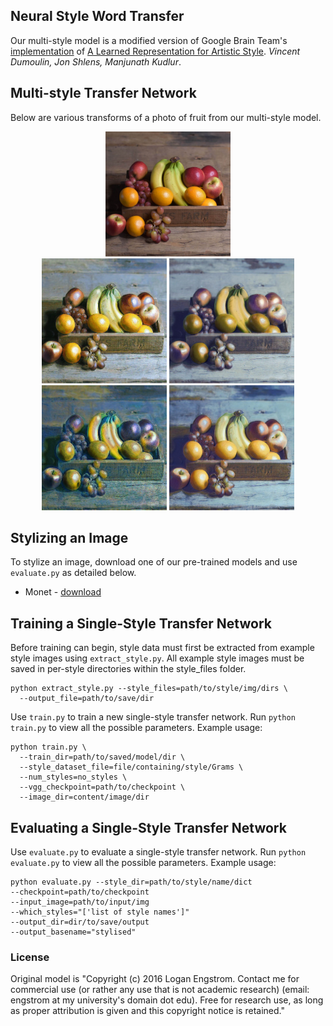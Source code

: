 ## Neural Style Word Transfer 

Our multi-style model is a modified version of Google Brain Team's [implementation](https://github.com/magenta/magenta/tree/main/magenta/models/image_stylization) of [A Learned Representation for Artistic Style](https://arxiv.org/abs/1610.07629). *Vincent Dumoulin, Jon Shlens, Manjunath Kudlur*.



## Multi-style Transfer Network
Below are various transforms of a photo of fruit from our multi-style model.

     
<div align='center'>
<img src = 'Examples/Content/fruit.jpg' height="200px">
</div>
     
<div align = 'center'>
<img src = 'Examples/Results/fruit-brightMonet.png' height = '200px'>
<img src = 'Examples/Results/fruit-ukiyo.png' height = '200px'>

<br>
<img src = 'Examples/Results/fruit-vanGogh.png' height = '200px'>
<img src = 'Examples/Results/fruit-dullMonet.png' height = '200px'>

</div>



## Stylizing an Image
To stylize an image, download one of our pre-trained models and use `evaluate.py` as detailed below.
* Monet - [download](https://drive.google.com/file/d/1kClOmTppb7SPR2Z9pwUkgAM2ogOUIiZI/view?usp=sharing)


## Training a Single-Style Transfer Network
Before training can begin, style data must first be extracted from example style images using `extract_style.py`. All example style images must be saved in per-style directories within the style_files folder.

    python extract_style.py --style_files=path/to/style/img/dirs \
      --output_file=path/to/save/dir

Use `train.py` to train a new single-style transfer network. Run `python train.py` to view all the possible parameters. 
Example usage:

    python train.py \
      --train_dir=path/to/saved/model/dir \
      --style_dataset_file=file/containing/style/Grams \
      --num_styles=no_styles \
      --vgg_checkpoint=path/to/checkpoint \
      --image_dir=content/image/dir



## Evaluating a Single-Style Transfer Network
Use `evaluate.py` to evaluate a single-style transfer network. Run `python evaluate.py` to view all the possible parameters. 
Example usage:

    python evaluate.py --style_dir=path/to/style/name/dict  
    --checkpoint=path/to/checkpoint  
    --input_image=path/to/input/img  
    --which_styles="['list of style names']"   
    --output_dir=dir/to/save/output 
    --output_basename="stylised"




### License
Original model is "Copyright (c) 2016 Logan Engstrom. Contact me for commercial use (or rather any use that is not academic research) (email: engstrom at my university's domain dot edu). Free for research use, as long as proper attribution is given and this copyright notice is retained."



